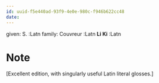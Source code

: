 ```yaml
---
id: uuid-f5e440ad-93f9-4e0e-980c-f946b622cc48
date: 
---
```


given: S.  :Latn
family: Couvreur :Latn
**Li Ki** :Latn
# Note
[Excellent edition, with singularly useful Latin literal glosses.]